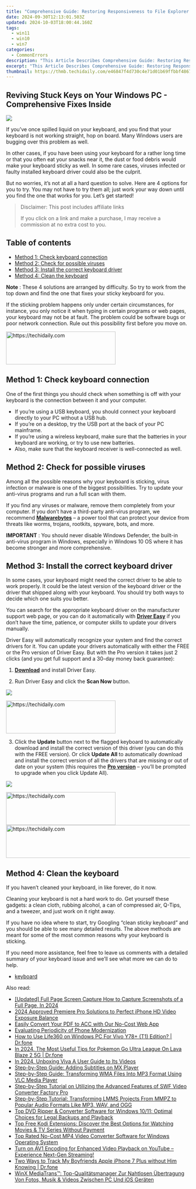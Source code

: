 ```yaml
---
title: "Comprehensive Guide: Restoring Responsiveness to File Explorer in Windows 11"
date: 2024-09-30T12:13:01.503Z
updated: 2024-10-03T18:00:44.160Z
tags:
  - win11
  - win10
  - win7
categories:
  - CommonErrors
description: "This Article Describes Comprehensive Guide: Restoring Responsiveness to File Explorer in Windows 11"
excerpt: "This Article Describes Comprehensive Guide: Restoring Responsiveness to File Explorer in Windows 11"
thumbnail: https://thmb.techidaily.com/e46847f4d730c4e71d01b69ffbbf4867ec32380919d66b5ed5af5b5df6bd28ce.jpg
---
```


## Reviving Stuck Keys on Your Windows PC - Comprehensive Fixes Inside

![](https://images.drivereasy.com/wp-content/uploads/2021/11/laptop-g190ddbc90_640.jpg)

 If you’ve once spilled liquid on your keyboard, and you find that your keyboard is not working straight, hop on board. Many Windows users are bugging over this problem as well.

 In other cases, if you have been using your keyboard for a rather long time or that you often eat your snacks near it, the dust or food debris would make your keyboard sticky as well. In some rare cases, viruses infected or faulty installed keyboard driver could also be the culprit.

 But no worries, it’s not at all a hard question to solve. Here are 4 options for you to try. You may not have to try them all; just work your way down until you find the one that works for you. Let’s get started!

>  Disclaimer: This post includes affiliate links
>
>  If you click on a link and make a purchase, I may receive a commission at no extra cost to you.
>

## Table of contents

* [Method 1: Check keyboard connection](https://tools.techidaily.com/drivereasy/download/)
* [Method 2: Check for possible viruses](https://tools.techidaily.com/drivereasy/download/)
* [Method 3: Install the correct keyboard driver](https://tools.techidaily.com/drivereasy/download/)
* [Method 4: Clean the keyboard](https://tools.techidaily.com/drivereasy/download/)

**Note** : These 4 solutions are arranged by difficulty. So try to work from the top down and find the one that fixes your sticky keyboard for you.

 If the sticking problem happens only under certain circumstances, for instance, you only notice it when typing in certain programs or web pages, your keyboard may not be at fault. The problem could be software bugs or poor network connection. Rule out this possibility first before you move on.

<!-- affiliate ads begin -->
<a href="https://aligracehair.sjv.io/c/5597632/1868586/19272" target="_top" id="1868586">
  <img src="//a.impactradius-go.com/display-ad/19272-1868586" border="0" alt="https://techidaily.com" width="300" height="90"/>
</a>
<img height="0" width="0" src="https://aligracehair.sjv.io/i/5597632/1868586/19272" style="position:absolute;visibility:hidden;" border="0" />
<!-- affiliate ads end -->

## Method 1: Check keyboard connection

 One of the first things you should check when something is off with your keyboard is the connection between it and your computer.

* If you’re using a USB keyboard, you should connect your keyboard directly to your PC without a USB hub.
* If you’re on a desktop, try the USB port at the back of your PC mainframe.
* If you’re using a wireless keyboard, make sure that the batteries in your keyboard are working, or try to use new batteries.
* Also, make sure that the keyboard receiver is well-connected as well.

## Method 2: Check for possible viruses

 Among all the possible reasons why your keyboard is sticking, virus infection or malware is one of the biggest possibilities. Try to update your anti-virus programs and run a full scan with them.

 If you find any viruses or malware, remove them completely from your computer. If you don’t have a third-party anti-virus program, we recommend **[Malwarebytes](https://tools.techidaily.com/drivereasy/download/)**  – a power tool that can protect your device from threats like worms, trojans, rootkits, spyware, bots, and more.

**IMPORTANT** : You should never disable Windows Defender, the built-in anti-virus program in Windows, especially in Windows 10 OS where it has become stronger and more comprehensive.

## Method 3: Install the correct keyboard driver

 In some cases, your keyboard might need the correct driver to be able to work properly. It could be the latest version of the keyboard driver or the driver that shipped along with your keyboard. You should try both ways to decide which one suits you better.

 You can search for the appropriate keyboard driver on the manufacturer support web page, or you can do it automatically with **[Driver Easy](https://tools.techidaily.com/drivereasy/download/)**  if you don’t have the time, patience, or computer skills to update your drivers manually.

 Driver Easy will automatically recognize your system and find the correct drivers for it. You can update your drivers automatically with either the FREE or the Pro version of Driver Easy. But with the Pro version it takes just 2 clicks (and you get full support and a 30-day money back guarantee):

 1) **[Download](https://tools.techidaily.com/drivereasy/download/)**  and install Driver Easy.

 2) Run Driver Easy and click the **Scan Now** button.

![](https://images.drivereasy.com/wp-content/uploads/2021/11/2021-11-08_11-45-50.jpg)

<!-- affiliate ads begin -->
<a href="https://aligracehair.sjv.io/c/5597632/1997690/19272" target="_top" id="1997690">
  <img src="//a.impactradius-go.com/display-ad/19272-1997690" border="0" alt="https://techidaily.com" width="300" height="90"/>
</a>
<img height="0" width="0" src="https://aligracehair.sjv.io/i/5597632/1997690/19272" style="position:absolute;visibility:hidden;" border="0" />
<!-- affiliate ads end -->

 3) Click the **Update** button next to the flagged keyboard to automatically download and install the correct version of this driver (you can do this with the FREE version). Or click **Update All** to automatically download and install the correct version of all the drivers that are missing or out of date on your system (this requires the **[Pro version](https://tools.techidaily.com/drivereasy/download/)**  – you’ll be prompted to upgrade when you click Update All).

![](https://images.drivereasy.com/wp-content/uploads/2021/11/2021-11-08_11-45-45.jpg)

<!-- affiliate ads begin -->
<a href="https://aligracehair.sjv.io/c/5597632/1868571/19272" target="_top" id="1868571">
  <img src="//a.impactradius-go.com/display-ad/19272-1868571" border="0" alt="https://techidaily.com" width="300" height="90"/>
</a>
<img height="0" width="0" src="https://aligracehair.sjv.io/i/5597632/1868571/19272" style="position:absolute;visibility:hidden;" border="0" />
<!-- affiliate ads end -->

<!-- affiliate ads begin -->
<a href="https://appsumo.8odi.net/c/5597632/2068432/7443" target="_top" id="2068432">
  <img src="//a.impactradius-go.com/display-ad/7443-2068432" border="0" alt="https://techidaily.com" width="728" height="90"/>
</a>
<img height="0" width="0" src="https://appsumo.8odi.net/i/5597632/2068432/7443" style="position:absolute;visibility:hidden;" border="0" />
<!-- affiliate ads end -->

## Method 4: Clean the keyboard

If you haven’t cleaned your keyboard, in like forever, do it now.

 Cleaning your keyboard is not a hard work to do. Get yourself these gadgets: a clean cloth, rubbing alcohol, a can of compressed air, Q-Tips, and a tweezer, and just work on it right away.

 If you have no idea where to start, try Googling “clean sticky keyboard” and you should be able to see many detailed results. The above methods are meant for some of the most common reasons why your keyboard is sticking.

 If you need more assistance, feel free to leave us comments with a detailed summary of your keyboard issue and we’ll see what more we can do to help.

* [keyboard](https://tools.techidaily.com/drivereasy/download/)

<ins class="adsbygoogle"
     style="display:block"
     data-ad-format="autorelaxed"
     data-ad-client="ca-pub-7571918770474297"
     data-ad-slot="1223367746"></ins>

<ins class="adsbygoogle"
     style="display:block"
     data-ad-client="ca-pub-7571918770474297"
     data-ad-slot="8358498916"
     data-ad-format="auto"
     data-full-width-responsive="true"></ins>

<span class="atpl-alsoreadstyle">Also read:</span>
<div><ul>
<li><a href="https://video-screen-grab.techidaily.com/updated-full-page-screen-capture-how-to-capture-screenshots-of-a-full-page-in-2024/"><u>[Updated] Full Page Screen Capture How to Capture Screenshots of a Full Page, In 2024</u></a></li>
<li><a href="https://extra-approaches.techidaily.com/2024-approved-premiere-pro-solutions-to-perfect-iphone-hd-video-exposure-balance/"><u>2024 Approved Premiere Pro Solutions to Perfect iPhone HD Video Exposure Balance</u></a></li>
<li><a href="https://some-guidance.techidaily.com/easily-convert-your-pdf-to-acc-with-our-no-cost-web-app/"><u>Easily Convert Your PDF to ACC with Our No-Cost Web App</u></a></li>
<li><a href="https://buynow-reviews.techidaily.com/evaluating-periodicity-of-phone-modernization/"><u>Evaluating Periodicity of Phone Modernization</u></a></li>
<li><a href="https://change-location.techidaily.com/how-to-use-life360-on-windows-pc-for-vivo-y78plus-t1-edition-drfone-by-drfone-virtual-android/"><u>How to Use Life360 on Windows PC For Vivo Y78+ (T1) Edition? | Dr.fone</u></a></li>
<li><a href="https://android-pokemon-go.techidaily.com/in-2024-the-most-useful-tips-for-pokemon-go-ultra-league-on-lava-blaze-2-5g-drfone-by-drfone-virtual-android/"><u>In 2024, The Most Useful Tips for Pokemon Go Ultra League On Lava Blaze 2 5G | Dr.fone</u></a></li>
<li><a href="https://some-skills.techidaily.com/in-2024-unboxing-viva-a-user-guide-to-its-videos/"><u>In 2024, Unboxing Viva A User Guide to Its Videos</u></a></li>
<li><a href="https://win-howtos.techidaily.com/step-by-step-guide-adding-subtitles-on-mx-player/"><u>Step-by-Step Guide: Adding Subtitles on MX Player</u></a></li>
<li><a href="https://win-howtos.techidaily.com/step-by-step-guide-transforming-wma-files-into-mp3-format-using-vlc-media-player/"><u>Step-by-Step Guide: Transforming WMA Files Into MP3 Format Using VLC Media Player</u></a></li>
<li><a href="https://win-howtos.techidaily.com/step-by-step-tutorial-on-utilizing-the-advanced-features-of-swf-video-converter-factory-pro/"><u>Step-by-Step Tutorial on Utilizing the Advanced Features of SWF Video Converter Factory Pro</u></a></li>
<li><a href="https://win-howtos.techidaily.com/step-by-step-tutorial-transforming-lmms-projects-from-mmpz-to-popular-audio-formats-like-mp3-wav-and-ogg/"><u>Step-by-Step Tutorial: Transforming LMMS Projects From MMPZ to Popular Audio Formats Like MP3, WAV, and OGG</u></a></li>
<li><a href="https://win-howtos.techidaily.com/top-dvd-ripper-and-converter-software-for-windows-1011-optimal-choices-for-legal-backups-and-playback/"><u>Top DVD Ripper & Converter Software for Windows 10/11: Optimal Choices for Legal Backups and Playback</u></a></li>
<li><a href="https://win-howtos.techidaily.com/top-free-kodi-extensions-discover-the-best-options-for-watching-movies-and-tv-series-without-payment/"><u>Top Free Kodi Extensions: Discover the Best Options for Watching Movies & TV Series Without Payment</u></a></li>
<li><a href="https://win-howtos.techidaily.com/top-rated-no-cost-mp4-video-converter-software-for-windows-operating-system/"><u>Top Rated No-Cost MP4 Video Converter Software for Windows Operating System</u></a></li>
<li><a href="https://win-howtos.techidaily.com/turn-on-av1-encoding-for-enhanced-video-playback-on-youtube-experience-next-gen-streaming/"><u>Turn on AV1 Encoding for Enhanced Video Playback on YouTube – Experience Next-Gen Streaming!</u></a></li>
<li><a href="https://ios-location-track.techidaily.com/two-ways-to-track-my-boyfriends-apple-iphone-7-plus-without-him-knowing-drfone-by-drfone-virtual-ios/"><u>Two Ways to Track My Boyfriends Apple iPhone 7 Plus without Him Knowing | Dr.fone</u></a></li>
<li><a href="https://blog-min.techidaily.com/winx-mediatrans-top-qualitatsmanager-zur-nahtlosen-ubertragung-von-fotos-musik-and-videos-zwischen-pc-und-ios-geraten/"><u>WinX MediaTrans™: Top-Qualitätsmanager Zur Nahtlosen Übertragung Von Fotos, Musik & Videos Zwischen PC Und iOS Geräten</u></a></li>
</ul></div>

